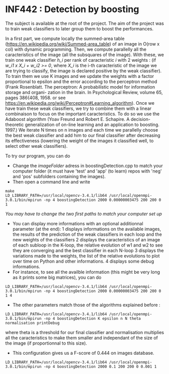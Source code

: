 # INF442 : Detection by boosting
The subject is available at the root of the project.
The aim of the project was to train weak classifiers to later group them to boost the performances.

In a first part, we compute locally the summed-area table (https://en.wikipedia.org/wiki/Summed-area_table) of an image in O(row x col) with dynamic programming.
Then, we compute parallelly all the caracteristics of the image (all the subsquares of the image).
With these, we train one weak classifier *h_i* per rank of caracteristic *i* with 2 weights : (if *w_i1 x X_i + w_i2 >= 0*, where *X_i* is the i-th caracteristic of the image we are trying to classify, the image is declared positive by the weak classifier). To train them we use K images and we update the weights with a factor proportional to epsilon and the error according to the perceptron method (Frank Rosenblatt. The perceptron: A probabilistic model for information storage and organi-
zation in the brain. In Psychological Review, volume 65, pages 386{408, 1958. or see https://en.wikipedia.org/wiki/Perceptron#Learning_algorithm).
Once we have train these weak classifiers, we try to combine them with a linear combinaison to focus on the important caracteristics. To do so we use the Adaboost algorithm (Yoav Freund and Robert E. Schapire. A decision-theoretic generalization of on-line learning
and an application to boosting. 1997.) We iterate N times on n images and each time we parallelly choose the best weak classifier and add him to our final classifier after decreasing its effectiveness (lowering the weight of the images it classified well, to select other weak classifiers).

To try our program, you can do
- Change the *imageFolder* adress in boostingDetection.cpp to match your computer folder (it must have 'test' and 'app' (to learn) repos with 'neg' and 'pos' subfolders containing the images).
- Then open a command line and write
```
make
LD_LIBRARY_PATH=/usr/local/opencv-3.4.1/lib64 /usr/local/openmpi-3.0.1/bin/mpirun -np 4 boostingDetection 2000 0.00000003475 200 200 0 1
```
*You may have to change the two first paths to match your computer set up*
- You can display more informations with an optional additionnal parameter (at the end):
1 displays informations on the available images, the results of the prediction of the weak classifiers in each loop and the new weights of the classifiers
2 displays the caracteristics of an image of each subloop in the K-loop, the relative evolution of w1 and w2 to see they are converging and the best classifier in each N-loop
3 displays the variations made to the weights, the list of the relative evolutions to plot over time on Python and other informations.
4 displays some debug informations.
- For instance, to see all the availble information (this might be very long as it prints some big matrices), you can do 
```
LD_LIBRARY_PATH=/usr/local/opencv-3.4.1/lib64 /usr/local/openmpi-3.0.1/bin/mpirun -np 4 boostingDetection 2000 0.00000003475 200 200 0 1 4
```
- The other parameters match those of the algorithms explained before :
```
LD_LIBRARY_PATH=/usr/local/opencv-3.4.1/lib64 /usr/local/openmpi-3.0.1/bin/mpirun -np 4 boostingDetection K epsilon n N theta normalisation printDebug
```
where theta is a threshold for our final classifier and normalisation multiplies all the caracteristics to make them smaller and independant of the size of the image (if proportionnal to this size).

- This configuration gives us a F-score of 0.444 on images database.
```
LD_LIBRARY_PATH=/usr/local/opencv-3.4.1/lib64 /usr/local/openmpi-3.0.1/bin/mpirun -np 4 boostingDetection 2000 0.1 200 200 0 0.001 1
```

